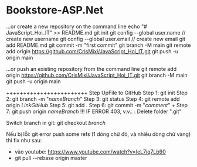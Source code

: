 # Bookstore-ASP.Net
…or create a new repository on the command line
echo "# JavaScript_Hoi_IT" >> README.md
git init
git config --global user.name <username> // create new username
git config --global user.email <mailaddress> // create new email
git add README.md
git commit -m "first commit"
git branch -M main
git remote add origin https://github.com/CrisMixi/JavaScript_Hoi_IT.git
git push -u origin main

…or push an existing repository from the command line
git remote add origin https://github.com/CrisMixi/JavaScript_Hoi_IT.git
git branch -M main
git push -u origin main

++++++++++++++++++++++++
Step UpFile to GitHub
Step 1: git init
Step 2: git branch -m "_nameBranch_"
Step 3: git status
Step 4: git remote add origin _LinkGitHub_
Step 5: git add .
Step 6: git commit -m "_comment_"  +  Step 7: git push origin _nameBranch_
!!! IF ERROR 403, v.v.. : Delete folder ".git"

Switch branch in git: git checkout _branch_


Nếu bị lỗi: git error push some refs (1 dòng chữ đỏ, và nhiều dòng chữ vàng) thì fix như sau:
+ vào youtube: https://www.youtube.com/watch?v=IeL7iq7Lb90
+ git pull --rebase origin master
